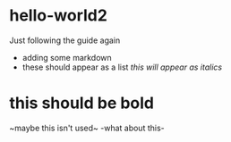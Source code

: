 # hello-world2
Just following the guide again
* adding some markdown
* these should appear as a list
_this will appear as italics_
# this should be bold
~maybe this isn't used~
-what about this-

